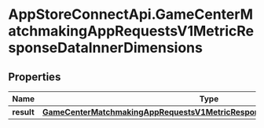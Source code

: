 # AppStoreConnectApi.GameCenterMatchmakingAppRequestsV1MetricResponseDataInnerDimensions

## Properties

Name | Type | Description | Notes
------------ | ------------- | ------------- | -------------
**result** | [**GameCenterMatchmakingAppRequestsV1MetricResponseDataInnerDimensionsResult**](GameCenterMatchmakingAppRequestsV1MetricResponseDataInnerDimensionsResult.md) |  | [optional] 


